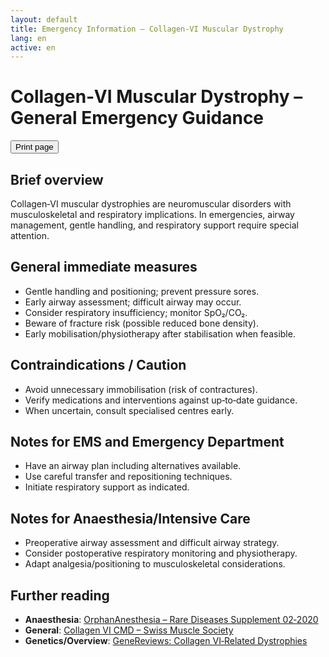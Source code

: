 ```yaml
---
layout: default
title: Emergency Information – Collagen‑VI Muscular Dystrophy
lang: en
active: en
---
```


# Collagen‑VI Muscular Dystrophy – General Emergency Guidance

<div class="print-controls mb-4">
  <button class="btn btn-outline-secondary" onclick="window.print()">
    <i class="bi bi-printer"></i> Print page
  </button>
</div>

## Brief overview

Collagen‑VI muscular dystrophies are neuromuscular disorders with musculoskeletal and respiratory implications. In emergencies, airway management, gentle handling, and respiratory support require special attention.

## General immediate measures

- Gentle handling and positioning; prevent pressure sores.
- Early airway assessment; difficult airway may occur.
- Consider respiratory insufficiency; monitor SpO₂/CO₂.
- Beware of fracture risk (possible reduced bone density).
- Early mobilisation/physiotherapy after stabilisation when feasible.

## Contraindications / Caution

- Avoid unnecessary immobilisation (risk of contractures).
- Verify medications and interventions against up‑to‑date guidance.
- When uncertain, consult specialised centres early.

## Notes for EMS and Emergency Department

- Have an airway plan including alternatives available.
- Use careful transfer and repositioning techniques.
- Initiate respiratory support as indicated.

## Notes for Anaesthesia/Intensive Care

- Preoperative airway assessment and difficult airway strategy.
- Consider postoperative respiratory monitoring and physiotherapy.
- Adapt analgesia/positioning to musculoskeletal considerations.

## Further reading

- **Anaesthesia**: [OrphanAnesthesia – Rare Diseases Supplement 02‑2020](https://www.ai-online.info/images/ai-ausgabe/2020/02-2020/Supplement_02-2020_OrphanAnesthesia_2.pdf)
- **General**: [Collagen VI CMD – Swiss Muscle Society](https://www.muskelgesellschaft.ch/wp-content/uploads/2021/07/Collagen-VI-CMD.pdf)
- **Genetics/Overview**: [GeneReviews: Collagen VI‑Related Dystrophies](https://www.ncbi.nlm.nih.gov/books/NBK1503/)
